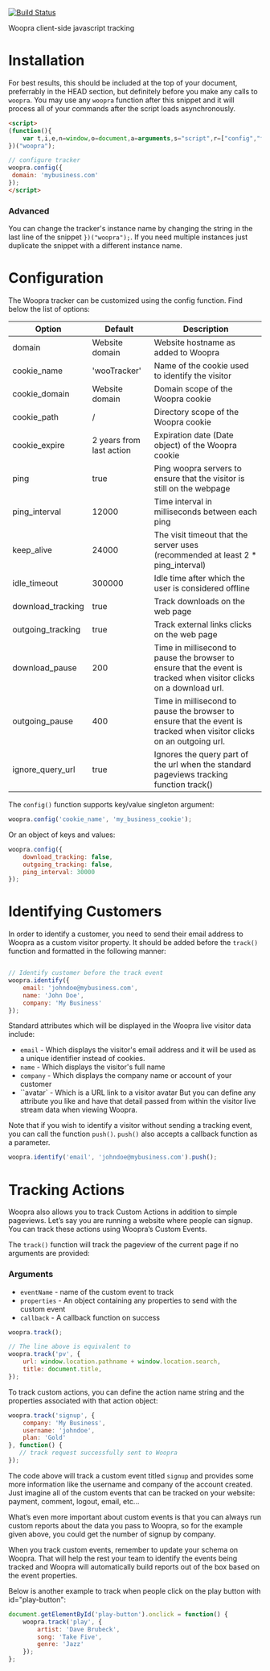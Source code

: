 [![Build Status](https://travis-ci.org/Woopra/js-client-tracker.png?branch=master)](https://travis-ci.org/Woopra/js-client-tracker)

Woopra client-side javascript tracking

# Installation
For best results, this should be included at the top of your document, preferrably in the HEAD section,
but definitely before you make any calls to `woopra`.  You may use any `woopra` function after this snippet
and it will process all of your commands after the script loads asynchronously.

```html
<script>
(function(){
	var t,i,e,n=window,o=document,a=arguments,s="script",r=["config","track","identify","visit","push","call"],c=function(){var t,i=this;for(i._e=[],t=0;r.length>t;t++)(function(t){i[t]=function(){return i._e.push([t].concat(Array.prototype.slice.call(arguments,0))),i}})(r[t])};for(n._w=n._w||{},t=0;a.length>t;a++)n._w[a[t]]=n[a[t]]=n[a[t]]||new c;i=o.createElement(s),i.async=1,i.src="//static.woopra.com/js/w.js",e=o.getElementsByTagName(s)[0],e.parentNode.insertBefore(i,e)
})("woopra");

// configure tracker
woopra.config({
 domain: 'mybusiness.com'
});
</script>
```

### Advanced
You can change the tracker's instance name by changing the string in the last line of the snippet `})("woopra");`.
If you need multiple instances just duplicate the snippet with a different instance name.


# Configuration

The Woopra tracker can be customized using the config function. Find below the list of options:

Option | Default | Description
--- | --- | ---
domain | Website domain | Website hostname as added to Woopra
cookie_name | 'wooTracker' | Name of the cookie used to identify the visitor
cookie_domain | Website domain | Domain scope of the Woopra cookie
cookie_path | / | Directory scope of the Woopra cookie
cookie_expire | 2 years from last action | Expiration date (Date object) of the Woopra cookie
ping | true | Ping woopra servers to ensure that the visitor is still on the webpage
ping_interval | 12000 | Time interval in milliseconds between each ping
keep_alive | 24000 | The visit timeout that the server uses (recommended at least 2 * ping_interval)
idle_timeout | 300000 | Idle time after which the user is considered offline
download_tracking | true | Track downloads on the web page
outgoing_tracking | true | Track external links clicks on the web page
download_pause | 200 | Time in millisecond to pause the browser to ensure that the event is tracked when visitor clicks on a download url.
outgoing_pause | 400 | Time in millisecond to pause the browser to ensure that the event is tracked when visitor clicks on an outgoing url.
ignore_query_url | true | Ignores the query part of the url when the standard pageviews tracking function track()
The `config()` function supports key/value singleton argument:

```javascript
woopra.config('cookie_name', 'my_business_cookie');
```
Or an object of keys and values:

```javascript
woopra.config({
    download_tracking: false,
    outgoing_tracking: false,
    ping_interval: 30000
});
```

# Identifying Customers

In order to identify a customer, you need to send their email address to Woopra as a custom visitor property. It should
be added before the `track()` function and formatted in the following manner:

```javascript

// Identify customer before the track event
woopra.identify({
    email: 'johndoe@mybusiness.com',
    name: 'John Doe',
    company: 'My Business'
});
```

Standard attributes which will be displayed in the Woopra live visitor data include:

* `email` - Which displays the visitor's email address and it will be used as a unique identifier instead of cookies.
* `name` - Which displays the visitor's full name
* `company` - Which displays the company name or account of your customer
* ``avatar` - Which is a URL link to a visitor avatar
But you can define any attribute you like and have that detail passed from within the visitor live stream data when viewing Woopra.

Note that if you wish to identify a visitor without sending a tracking event, you can call the function `push()`.
`push()` also accepts a callback function as a parameter.

```javascript
woopra.identify('email', 'johndoe@mybusiness.com').push();
```
# Tracking Actions
Woopra also allows you to track Custom Actions in addition to simple pageviews. Let’s say you are running a website
where people can signup. You can track these actions using Woopra’s Custom Events.

The `track()` function will track the pageview of the current page if no arguments are provided:

### Arguments
 * `eventName` - name of the custom event to track
 * `properties` - An object containing any properties to send with the custom event
 * `callback` - A callback function on success

```javascript
woopra.track();

// The line above is equivalent to
woopra.track('pv', {
    url: window.location.pathname + window.location.search,
    title: document.title,
});
```
To track custom actions, you can define the action name string and the properties associated with that action object:

```javascript
woopra.track('signup', {
    company: 'My Business',
    username: 'johndoe',
    plan: 'Gold'
}, function() {
   // track request successfully sent to Woopra
});
```
The code above will track a custom event titled `signup` and provides some more information like the username and company of the account created. Just imagine all of the custom events that can be tracked on your website: payment, comment, logout, email, etc…

What’s even more important about custom events is that you can always run custom reports about the data you pass to Woopra, so for the example given above, you could get the number of signup by company.

When you track custom events, remember to update your schema on Woopra. That will help the rest your team to identify the events being tracked and Woopra will automatically build reports out of the box based on the event properties.

Below is another example to track when people click on the play button with id="play-button":

```javascript
document.getElementById('play-button').onclick = function() {
	woopra.track('play', {
		artist: 'Dave Brubeck',
		song: 'Take Five',
		genre: 'Jazz'
	});
};
```
